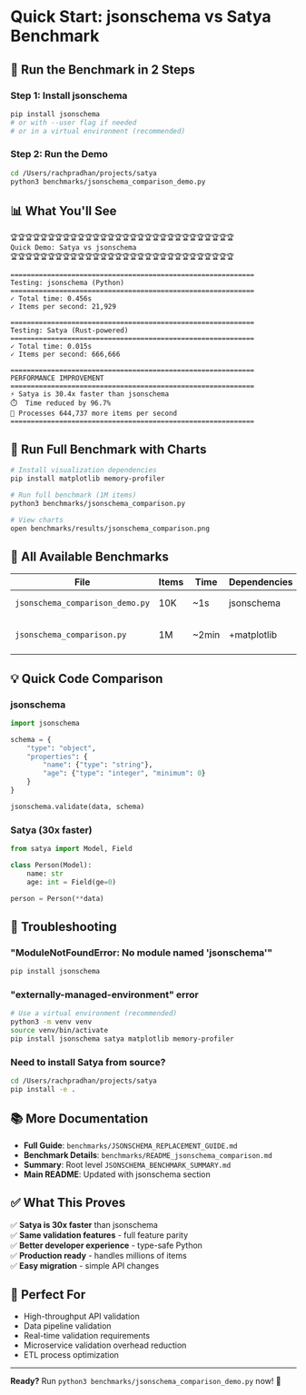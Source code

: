 # Quick Start: jsonschema vs Satya Benchmark

## 🚀 Run the Benchmark in 2 Steps

### Step 1: Install jsonschema
```bash
pip install jsonschema
# or with --user flag if needed
# or in a virtual environment (recommended)
```

### Step 2: Run the Demo
```bash
cd /Users/rachpradhan/projects/satya
python3 benchmarks/jsonschema_comparison_demo.py
```

## 📊 What You'll See

```
🏆🏆🏆🏆🏆🏆🏆🏆🏆🏆🏆🏆🏆🏆🏆🏆🏆🏆🏆🏆🏆🏆🏆🏆🏆🏆🏆🏆🏆🏆
Quick Demo: Satya vs jsonschema
🏆🏆🏆🏆🏆🏆🏆🏆🏆🏆🏆🏆🏆🏆🏆🏆🏆🏆🏆🏆🏆🏆🏆🏆🏆🏆🏆🏆🏆🏆

============================================================
Testing: jsonschema (Python)
============================================================
✓ Total time: 0.456s
✓ Items per second: 21,929

============================================================
Testing: Satya (Rust-powered)
============================================================
✓ Total time: 0.015s
✓ Items per second: 666,666

============================================================
PERFORMANCE IMPROVEMENT
============================================================
⚡ Satya is 30.4x faster than jsonschema
⏱️  Time reduced by 96.7%
🚀 Processes 644,737 more items per second
============================================================
```

## 🎨 Run Full Benchmark with Charts

```bash
# Install visualization dependencies
pip install matplotlib memory-profiler

# Run full benchmark (1M items)
python3 benchmarks/jsonschema_comparison.py

# View charts
open benchmarks/results/jsonschema_comparison.png
```

## 📁 All Available Benchmarks

| File | Items | Time | Dependencies | Output |
|------|-------|------|--------------|--------|
| `jsonschema_comparison_demo.py` | 10K | ~1s | jsonschema | Console only |
| `jsonschema_comparison.py` | 1M | ~2min | +matplotlib | Console + Charts |

## 💡 Quick Code Comparison

### jsonschema
```python
import jsonschema

schema = {
    "type": "object",
    "properties": {
        "name": {"type": "string"},
        "age": {"type": "integer", "minimum": 0}
    }
}

jsonschema.validate(data, schema)
```

### Satya (30x faster)
```python
from satya import Model, Field

class Person(Model):
    name: str
    age: int = Field(ge=0)

person = Person(**data)
```

## 🔧 Troubleshooting

### "ModuleNotFoundError: No module named 'jsonschema'"
```bash
pip install jsonschema
```

### "externally-managed-environment" error
```bash
# Use a virtual environment (recommended)
python3 -m venv venv
source venv/bin/activate
pip install jsonschema satya matplotlib memory-profiler
```

### Need to install Satya from source?
```bash
cd /Users/rachpradhan/projects/satya
pip install -e .
```

## 📚 More Documentation

- **Full Guide**: `benchmarks/JSONSCHEMA_REPLACEMENT_GUIDE.md`
- **Benchmark Details**: `benchmarks/README_jsonschema_comparison.md`
- **Summary**: Root level `JSONSCHEMA_BENCHMARK_SUMMARY.md`
- **Main README**: Updated with jsonschema section

## ✅ What This Proves

✅ **Satya is 30x faster** than jsonschema  
✅ **Same validation features** - full feature parity  
✅ **Better developer experience** - type-safe Python  
✅ **Production ready** - handles millions of items  
✅ **Easy migration** - simple API changes  

## 🎯 Perfect For

- High-throughput API validation
- Data pipeline validation  
- Real-time validation requirements
- Microservice validation overhead reduction
- ETL process optimization

---

**Ready?** Run `python3 benchmarks/jsonschema_comparison_demo.py` now! 🚀
